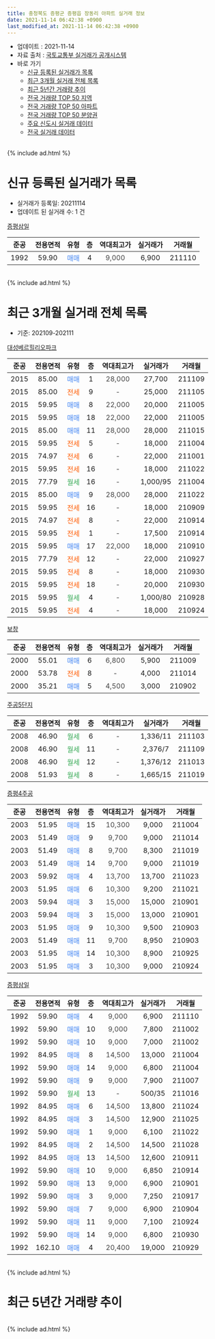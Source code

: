 ```yaml
---
title: 충청북도 증평군 증평읍 장동리 아파트 실거래 정보
date: 2021-11-14 06:42:38 +0900
last_modified_at: 2021-11-14 06:42:38 +0900
---
```


* 업데이트 : 2021-11-14
* 자료 출처 : [국토교통부 실거래가 공개시스템](http://rt.molit.go.kr)
* 바로 가기
    * [신규 등록된 실거래가 목록](#신규-등록된-실거래가-목록)
    * [최근 3개월 실거래 전체 목록](#최근-3개월-실거래-전체-목록)
    * [최근 5년간 거래량 추이](#최근-5년간-거래량-추이)
    * [전국 거래량 TOP 50 지역](https://inasie.github.io/apt-trade-info/최근-3개월-전국에서-가장-거래가-많이-발생한-지역)
    * [전국 거래량 TOP 50 아파트](https://inasie.github.io/apt-trade-info/최근-3개월-전국에서-가장-거래가-많이-발생한-아파트)
    * [전국 거래량 TOP 50 분양권](https://inasie.github.io/apt-trade-info/최근-3개월-전국에서-가장-거래가-많이-발생한-분양권)
    * [주요 신도시 실거래 데이터](https://inasie.github.io/apt-trade-info/주요-신도시)
    * [전국 실거래 데이터](https://inasie.github.io/apt-trade-info/전국)
<br>
{% include ad.html %}
<br>

# 신규 등록된 실거래가 목록
* 실거래가 등록일: 20211114
* 업데이트 된 실거래 수: 1 건


[증평삼일](https://search.naver.com/search.naver?query=%EC%B6%A9%EC%B2%AD%EB%B6%81%EB%8F%84+%EC%A6%9D%ED%8F%89%EA%B5%B0+%EC%A6%9D%ED%8F%89%EC%9D%8D+%EC%9E%A5%EB%8F%99%EB%A6%AC+%EC%A6%9D%ED%8F%89%EC%82%BC%EC%9D%BC)

|준공|전용면적|유형|층|역대최고가|실거래가|거래월|
|:---:|:---:|:---:|:---:|:---:|:---:|:---:|
|1992|59.90|<span style="color:#4285f3">매매</span>|4|<span style="color:#444444">9,000</span>|6,900|211110|


<br>
{% include ad.html %}
<br>

# 최근 3개월 실거래 전체 목록
* 기준: 202109-202111


[대성베르힐리오파크](https://search.naver.com/search.naver?query=%EC%B6%A9%EC%B2%AD%EB%B6%81%EB%8F%84+%EC%A6%9D%ED%8F%89%EA%B5%B0+%EC%A6%9D%ED%8F%89%EC%9D%8D+%EC%9E%A5%EB%8F%99%EB%A6%AC+%EB%8C%80%EC%84%B1%EB%B2%A0%EB%A5%B4%ED%9E%90%EB%A6%AC%EC%98%A4%ED%8C%8C%ED%81%AC)

|준공|전용면적|유형|층|역대최고가|실거래가|거래월|
|:---:|:---:|:---:|:---:|:---:|:---:|:---:|
|2015|85.00|<span style="color:#4285f3">매매</span>|1|<span style="color:#444444">28,000</span>|27,700|211109|
|2015|85.00|<span style="color:#ff5a00">전세</span>|9|<span style="color:#444444">-</span>|25,000|211105|
|2015|59.95|<span style="color:#4285f3">매매</span>|8|<span style="color:#444444">22,000</span>|20,000|211005|
|2015|59.95|<span style="color:#4285f3">매매</span>|18|<span style="color:#444444">22,000</span>|22,000|211005|
|2015|85.00|<span style="color:#4285f3">매매</span>|11|<span style="color:#444444">28,000</span>|28,000|211015|
|2015|59.95|<span style="color:#ff5a00">전세</span>|5|<span style="color:#444444">-</span>|18,000|211004|
|2015|74.97|<span style="color:#ff5a00">전세</span>|6|<span style="color:#444444">-</span>|22,000|211001|
|2015|59.95|<span style="color:#ff5a00">전세</span>|16|<span style="color:#444444">-</span>|18,000|211022|
|2015|77.79|<span style="color:#34a853">월세</span>|16|<span style="color:#444444">-</span>|1,000/95|211004|
|2015|85.00|<span style="color:#4285f3">매매</span>|9|<span style="color:#444444">28,000</span>|28,000|211022|
|2015|59.95|<span style="color:#ff5a00">전세</span>|16|<span style="color:#444444">-</span>|18,000|210909|
|2015|74.97|<span style="color:#ff5a00">전세</span>|8|<span style="color:#444444">-</span>|22,000|210914|
|2015|59.95|<span style="color:#ff5a00">전세</span>|1|<span style="color:#444444">-</span>|17,500|210914|
|2015|59.95|<span style="color:#4285f3">매매</span>|17|<span style="color:#444444">22,000</span>|18,000|210910|
|2015|77.79|<span style="color:#ff5a00">전세</span>|12|<span style="color:#444444">-</span>|22,000|210927|
|2015|59.95|<span style="color:#ff5a00">전세</span>|8|<span style="color:#444444">-</span>|18,000|210930|
|2015|59.95|<span style="color:#ff5a00">전세</span>|18|<span style="color:#444444">-</span>|20,000|210930|
|2015|59.95|<span style="color:#34a853">월세</span>|4|<span style="color:#444444">-</span>|1,000/80|210928|
|2015|59.95|<span style="color:#ff5a00">전세</span>|4|<span style="color:#444444">-</span>|18,000|210924|

[보창](https://search.naver.com/search.naver?query=%EC%B6%A9%EC%B2%AD%EB%B6%81%EB%8F%84+%EC%A6%9D%ED%8F%89%EA%B5%B0+%EC%A6%9D%ED%8F%89%EC%9D%8D+%EC%9E%A5%EB%8F%99%EB%A6%AC+%EB%B3%B4%EC%B0%BD)

|준공|전용면적|유형|층|역대최고가|실거래가|거래월|
|:---:|:---:|:---:|:---:|:---:|:---:|:---:|
|2000|55.01|<span style="color:#4285f3">매매</span>|6|<span style="color:#444444">6,800</span>|5,900|211009|
|2000|53.78|<span style="color:#ff5a00">전세</span>|8|<span style="color:#444444">-</span>|4,000|211014|
|2000|35.21|<span style="color:#4285f3">매매</span>|5|<span style="color:#444444">4,500</span>|3,000|210902|

[주공5단지](https://search.naver.com/search.naver?query=%EC%B6%A9%EC%B2%AD%EB%B6%81%EB%8F%84+%EC%A6%9D%ED%8F%89%EA%B5%B0+%EC%A6%9D%ED%8F%89%EC%9D%8D+%EC%9E%A5%EB%8F%99%EB%A6%AC+%EC%A3%BC%EA%B3%B55%EB%8B%A8%EC%A7%80)

|준공|전용면적|유형|층|역대최고가|실거래가|거래월|
|:---:|:---:|:---:|:---:|:---:|:---:|:---:|
|2008|46.90|<span style="color:#34a853">월세</span>|6|<span style="color:#444444">-</span>|1,336/11|211103|
|2008|46.90|<span style="color:#34a853">월세</span>|11|<span style="color:#444444">-</span>|2,376/7|211109|
|2008|46.90|<span style="color:#34a853">월세</span>|12|<span style="color:#444444">-</span>|1,376/12|211013|
|2008|51.93|<span style="color:#34a853">월세</span>|8|<span style="color:#444444">-</span>|1,665/15|211019|

[증평4주공](https://search.naver.com/search.naver?query=%EC%B6%A9%EC%B2%AD%EB%B6%81%EB%8F%84+%EC%A6%9D%ED%8F%89%EA%B5%B0+%EC%A6%9D%ED%8F%89%EC%9D%8D+%EC%9E%A5%EB%8F%99%EB%A6%AC+%EC%A6%9D%ED%8F%894%EC%A3%BC%EA%B3%B5)

|준공|전용면적|유형|층|역대최고가|실거래가|거래월|
|:---:|:---:|:---:|:---:|:---:|:---:|:---:|
|2003|51.95|<span style="color:#4285f3">매매</span>|15|<span style="color:#444444">10,300</span>|9,000|211004|
|2003|51.49|<span style="color:#4285f3">매매</span>|9|<span style="color:#444444">9,700</span>|9,000|211014|
|2003|51.49|<span style="color:#4285f3">매매</span>|8|<span style="color:#444444">9,700</span>|8,300|211019|
|2003|51.49|<span style="color:#4285f3">매매</span>|14|<span style="color:#444444">9,700</span>|9,000|211019|
|2003|59.92|<span style="color:#4285f3">매매</span>|4|<span style="color:#444444">13,700</span>|13,700|211023|
|2003|51.95|<span style="color:#4285f3">매매</span>|6|<span style="color:#444444">10,300</span>|9,200|211021|
|2003|59.94|<span style="color:#4285f3">매매</span>|3|<span style="color:#444444">15,000</span>|15,000|210901|
|2003|59.94|<span style="color:#4285f3">매매</span>|3|<span style="color:#444444">15,000</span>|13,000|210901|
|2003|51.95|<span style="color:#4285f3">매매</span>|9|<span style="color:#444444">10,300</span>|9,500|210903|
|2003|51.49|<span style="color:#4285f3">매매</span>|11|<span style="color:#444444">9,700</span>|8,950|210903|
|2003|51.95|<span style="color:#4285f3">매매</span>|14|<span style="color:#444444">10,300</span>|8,900|210925|
|2003|51.95|<span style="color:#4285f3">매매</span>|3|<span style="color:#444444">10,300</span>|9,000|210924|

[증평삼일](https://search.naver.com/search.naver?query=%EC%B6%A9%EC%B2%AD%EB%B6%81%EB%8F%84+%EC%A6%9D%ED%8F%89%EA%B5%B0+%EC%A6%9D%ED%8F%89%EC%9D%8D+%EC%9E%A5%EB%8F%99%EB%A6%AC+%EC%A6%9D%ED%8F%89%EC%82%BC%EC%9D%BC)

|준공|전용면적|유형|층|역대최고가|실거래가|거래월|
|:---:|:---:|:---:|:---:|:---:|:---:|:---:|
|1992|59.90|<span style="color:#4285f3">매매</span>|4|<span style="color:#444444">9,000</span>|6,900|211110|
|1992|59.90|<span style="color:#4285f3">매매</span>|10|<span style="color:#444444">9,000</span>|7,800|211002|
|1992|59.90|<span style="color:#4285f3">매매</span>|10|<span style="color:#444444">9,000</span>|7,000|211002|
|1992|84.95|<span style="color:#4285f3">매매</span>|8|<span style="color:#444444">14,500</span>|13,000|211004|
|1992|59.90|<span style="color:#4285f3">매매</span>|14|<span style="color:#444444">9,000</span>|6,800|211004|
|1992|59.90|<span style="color:#4285f3">매매</span>|9|<span style="color:#444444">9,000</span>|7,900|211007|
|1992|59.90|<span style="color:#34a853">월세</span>|13|<span style="color:#444444">-</span>|500/35|211016|
|1992|84.95|<span style="color:#4285f3">매매</span>|6|<span style="color:#444444">14,500</span>|13,800|211024|
|1992|84.95|<span style="color:#4285f3">매매</span>|3|<span style="color:#444444">14,500</span>|12,900|211025|
|1992|59.90|<span style="color:#4285f3">매매</span>|1|<span style="color:#444444">9,000</span>|6,100|211022|
|1992|84.95|<span style="color:#4285f3">매매</span>|2|<span style="color:#444444">14,500</span>|14,500|211028|
|1992|84.95|<span style="color:#4285f3">매매</span>|13|<span style="color:#444444">14,500</span>|12,600|210911|
|1992|59.90|<span style="color:#4285f3">매매</span>|10|<span style="color:#444444">9,000</span>|6,850|210914|
|1992|59.90|<span style="color:#4285f3">매매</span>|13|<span style="color:#444444">9,000</span>|6,900|210901|
|1992|59.90|<span style="color:#4285f3">매매</span>|3|<span style="color:#444444">9,000</span>|7,250|210917|
|1992|59.90|<span style="color:#4285f3">매매</span>|7|<span style="color:#444444">9,000</span>|6,900|210904|
|1992|59.90|<span style="color:#4285f3">매매</span>|11|<span style="color:#444444">9,000</span>|7,100|210924|
|1992|59.90|<span style="color:#4285f3">매매</span>|14|<span style="color:#444444">9,000</span>|6,800|210930|
|1992|162.10|<span style="color:#4285f3">매매</span>|4|<span style="color:#444444">20,400</span>|19,000|210929|


<br>
{% include ad.html %}
<br>

# 최근 5년간 거래량 추이


<div style="width:100%;">
    <canvas id="deal_progress" height="200"></canvas>
</div>

<script>
new Chart(document.getElementById("deal_progress"), {
    type: 'line',
    data: {
        labels: ['201611','201612','201701','201702','201703','201704','201705','201706','201707','201708','201709','201710','201711','201712','201801','201802','201803','201804','201805','201806','201807','201808','201809','201810','201811','201812','201901','201902','201903','201904','201905','201906','201907','201908','201909','201910','201911','201912','202001','202002','202003','202004','202005','202006','202007','202008','202009','202010','202011','202012','202101','202102','202103','202104','202105','202106','202107','202108','202109','202110','202111'],
        datasets: [{
            label: '매매',
            pointRadius: 1,
            data: [5, 7, 7, 11, 14, 2, 8, 13, 8, 11, 10, 13, 6, 2, 9, 6, 11, 5, 6, 6, 6, 9, 8, 7, 6, 2, 5, 6, 9, 6, 7, 3, 7, 6, 8, 2, 3, 10, 9, 6, 16, 8, 13, 17, 15, 293, 100, 10, 16, 9, 13, 15, 17, 48, 36, 19, 11, 19, 16, 20, 2],
            borderColor: "rgba(255, 201, 14, 1)",
            backgroundColor: "rgba(255, 201, 14, 0.5)",
            fill: false,
            lineTension: 0
        },{
            label: '전월세',
            pointRadius: 1,
            data: [17, 10, 13, 19, 27, 13, 17, 17, 16, 7, 16, 21, 7, 7, 5, 13, 9, 14, 9, 11, 13, 12, 7, 6, 9, 9, 15, 18, 18, 22, 38, 32, 17, 34, 7, 20, 7, 5, 7, 10, 9, 37, 34, 9, 24, 12, 34, 23, 27, 11, 5, 6, 11, 25, 21, 8, 3, 7, 8, 8, 3],
            borderColor: "rgba(0, 141, 185, 1)",
            backgroundColor: "rgba(0, 141, 185, 0.5)",
            fill: false,
            lineTension: 0
        }
        ]
    },
    options: {
        responsive: true,
        title: {
            display: false
        },
        tooltips: {
            mode: 'index',
            intersect: false
        },
        hover: {
            mode: 'nearest',
            intersect: true
        },
        scales: {
            xAxes: [{
                display: true,
                scaleLabel: {
                    display: true,
                    labelString: '년/월'
                }
            }],
            yAxes: [{
                display: true,
                ticks: {
                    suggestedMin: 0,
                },
                scaleLabel: {
                    display: true,
                    labelString: '실거래 수'
                }
            }]
        }
    }
});

</script>


<br>
{% include ad.html %}
<br>


